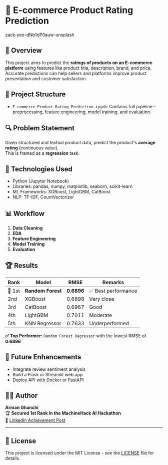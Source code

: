 # 🛒 E-commerce Product Rating Prediction

 zack-yeo-dNb1rjP0auw-unsplash
## 📌 Overview

This project aims to predict the **ratings of products on an E-commerce platform** using features like product title, description, brand, and price. Accurate predictions can help sellers and platforms improve product presentation and customer satisfaction.

## 📂 Project Structure

- `E-commerce Product Rating Prediction.ipynb`: Contains full pipeline – preprocessing, feature engineering, model training, and evaluation.

## 🔍 Problem Statement

Given structured and textual product data, predict the product's **average rating** (continuous value).  
This is framed as a **regression** task.

## 🧰 Technologies Used

- Python (Jupyter Notebook)
- Libraries: pandas, numpy, matplotlib, seaborn, scikit-learn
- ML Frameworks: XGBoost, LightGBM, CatBoost
- NLP: TF-IDF, CountVectorizer

## 📊 Workflow

1. **Data Cleaning**
2. **EDA**
3. **Feature Engineering**
4. **Model Training**
5. **Evaluation**

## 🏆 Results

| Rank | Model           | RMSE   | Remarks        |
|------|------------------|--------|----------------|
| 🥇 1st | **Random Forest**  | **0.6896** | ✅ Best performance |
| 2nd  | XGBoost         | 0.6898 | Very close     |
| 3rd  | CatBoost        | 0.6967 | Good           |
| 4th  | LightGBM        | 0.7011 | Moderate       |
| 5th  | KNN Regressor   | 0.7633 | Underperformed |

**✅ Top Performer:** `Random Forest Regressor` with the lowest RMSE of **0.6896**

## 🚀 Future Enhancements

- Integrate review sentiment analysis
- Build a Flask or Streamlit web app
- Deploy API with Docker or FastAPI

## 🙋‍♂️ Author

**Arman Ghanchi**  
🏆 **Secured 1st Rank in the MachineHack AI Hackathon**  
🔗 [LinkedIn Achievement Post](https://www.linkedin.com/posts/arman-ghanchi-9b9422315_secured-rank-1-in-machinehack-ai-hackathon-activity-7339345774536716289-WlWJ?utm_source=share&utm_medium=member_desktop&rcm=ACoAAE_5dR0BVoE1abKDT4ISJT5ycSHBG698LxM)

---

## 📜 License

This project is licensed under the MIT License - see the [LICENSE](LICENSE) file for details.

